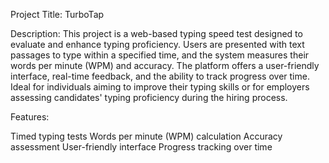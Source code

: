 Project Title: TurboTap

Description:
This project is a web-based typing speed test designed to evaluate and enhance typing proficiency. Users are presented with text passages to type within a specified time, and the system measures their words per minute (WPM) and accuracy. The platform offers a user-friendly interface, real-time feedback, and the ability to track progress over time. Ideal for individuals aiming to improve their typing skills or for employers assessing candidates' typing proficiency during the hiring process.

Features:

Timed typing tests
Words per minute (WPM) calculation
Accuracy assessment
User-friendly interface
Progress tracking over time